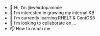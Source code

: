 - 👋 Hi, I’m @weirdopammie
- 👀 I’m interested in growing my internal KB
- 🌱 I’m currently learning RHEL7 & CentOS8
- 💞️ I’m looking to collaborate on ...
- 📫 How to reach me 

<!---
weirdopammie/weirdopammie is a ✨ special ✨ repository because its `README.md` (this file) appears on your GitHub profile.
You can click the Preview link to take a look at your changes.
--->
